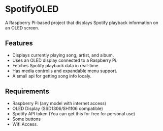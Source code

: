 # SpotifyOLED

A Raspberry Pi-based project that displays Spotify playback information on an OLED screen.

## Features
* Displays currently playing song, artist, and album.
* Uses an OLED display connected to a Raspberry Pi.
* Fetches Spotify playback data in real-time.
* Has media controlls and expandable menu support.
* A small api for getting song info localy.

## Requirements
* Raspberry Pi (any model with internet access)
* OLED Display (SSD1306/SH1106 compatible)
* Spotify API token (You can get this for free for personal use)
* Some buttons
* Wifi Access.

